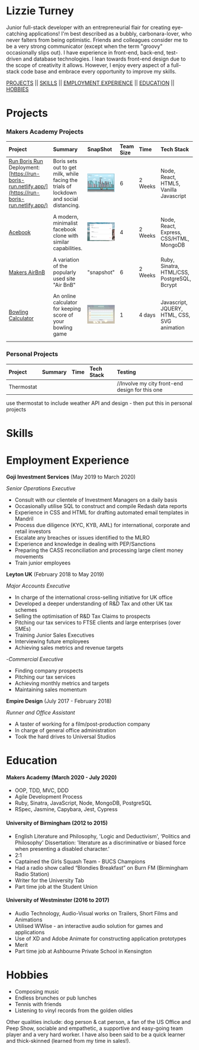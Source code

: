 # Lizzie Turney


Junior full-stack developer with an entrepreneurial flair for creating eye-catching applications! I'm best described as a bubbly, carbonara-lover, who never falters from being optimistic. Friends and colleagues consider me to be a very strong communicator (except when the term "groovy" occasionally slips out). I have experience in front-end, back-end, test-driven and database technologies. I lean towards front-end design due to the scope of creativity it allows. However, I enjoy every aspect of a full-stack code base and embrace every opportunity to improve my skills.

[PROJECTS](#-projects) || [SKILLS](#-skills) || [EMPLOYMENT EXPERIENCE](#-employment-experience) || [EDUCATION](#-education) || [HOBBIES](#-Hobiies)


# Projects

### Makers Academy Projects ###
|Project|Summary|SnapShot|Team Size|Time|Tech Stack|Testing|Personal Highlights|
|:---|:---|:---|:---|:---|:---|:---|:---|
|[Run Boris Run](https://github.com/LTurns/Covid_Game) Deployment: [https://run-boris-run.netlify.app/](https://run-boris-run.netlify.app/) | Boris sets out to get milk, while facing the trials of lockdown and social distancing.|<img src="./run_boris_run.png" width="100" height="50" /> |6|2 Weeks|Node, React, HTML5, Vanilla Javascript|Jasmine|Bringing this idea to life was a whirlwind of creativity!|
|[Acebook](https://github.com/LTurns/Node4Code)| A modern, minimalist facebook clone with similar capabilities.| <img src="./acebook.png" width="100" height="50" />|4|2 Weeks|Node, React, Express, CSS/HTML, MongoDB| Cypress, Jest | Learning Node within 2 weeks & being part of a great team was wonderful.|
|[Makers AirBnB](https://github.com/LTurns/makersBnB)| A variation of the popularly used site "Air BnB"|"snapshot"|6|2 Weeks|Ruby, Sinatra, HTML/CSS, PostgreSQL, Bcrypt |RSpec, Capybara, SimpleCov(formatting)| I developed and solidified my Ruby skills|
|[Bowling Calculator](https://github.com/LTurns/bowling-challenge)| An online calculator for keeping score of your bowling game|<img src="./bowling_calculator.png" width="100" height="50" />  |1|4 days|Javascript, JQUERY, HTML, CSS, SVG animation|Jasmine|Loved experimenting with visuals and animation, especially SVG and JQUERY|

### Personal Projects ###

|Project|Summary|Time|Tech Stack|Testing|
|:---|:---|:---|:---|:---|
|Thermostat| | | |//Involve my city front-end design for this one|

 use thermostat to include weather API and design - then put this in personal projects


# Skills

# Employment Experience

**Goji Investment Services** (May 2019 to March 2020)  

*Senior Operations Executive*  
- Consult with our clientele of Investment Managers on a daily basis
- Occasionally utilise SQL to construct  and compile Redash data reports
- Experience in CSS and HTML for drafting automated email templates in Mandril
- Process due diligence (KYC, KYB, AML) for international, corporate and retail investors
- Escalate any breaches or issues identified to the MLRO
- Experience and knowledge in dealing with PEP/Sanctions
- Preparing the CASS reconciliation and processing large client money movements
- Train junior employees

**Leyton UK** (February 2018 to May 2019)   

*Major Accounts Executive*
- In charge of the international cross-selling initiative for UK office
- Developed a deeper understanding of R&D Tax and other UK tax schemes
- Selling the optimisation of R&D Tax Claims to prospects
- Pitching our tax services to FTSE clients and large enterprises (over SMEs)
- Training Junior Sales Executives
- Interviewing future employees
- Achieving sales metrics and revenue targets

-*Commercial Executive*
- Finding company prospects
- Pitching our tax services
- Achieving monthly metrics and targets
- Maintaining sales momentum

**Empire Design** (July 2017 - February 2018)

*Runner and Office Assistant*
- A taster of working for a film/post-production company
- In charge of general office administration
- Took the hard drives to Universal Studios

# Education

#### Makers Academy (March 2020 - July 2020)

- OOP, TDD, MVC, DDD
- Agile Development Process
- Ruby, Sinatra, JavaScript, Node, MongoDB, PostgreSQL
- RSpec, Jasmine, Capybara, Jest, Cypress

#### University of Birmingham (2012 to 2015)

- English Literature and Philosophy, 'Logic and Deductivism',  ‘Politics and Philosophy'
Dissertation: 'literature as a discriminative or biased force when presenting a disabled character.'
- 2:1
- Captained the Girls Squash Team - BUCS Champions
- Had a radio show called “Blondies Breakfast” on Burn FM (Birmingham Radio Station)
- Writer for the University Tab
- Part time job at the Student Union

#### University of Westminster (2016 to 2017)

- Audio Technology, Audio-Visual works on Trailers, Short Films and Animations
- Utilised WWise - an interactive audio solution for games and applications
- Use of XD and Adobe Animate for constructing application prototypes
- Merit
- Part time job at Ashbourne Private School in Kensington

# Hobbies

- Composing music
- Endless brunches or pub lunches
- Tennis with friends
- Listening to vinyl records from the golden oldies

Other qualities include: dog person & cat person, a fan of the US Office and Peep Show, sociable and empathetic, a supportive and easy-going team player and a very hard worker. I have also been said to be a quick learner and thick-skinned (learned from my time in sales!).
